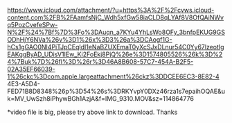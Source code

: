 https://www.icloud.com/attachment/?u=https%3A%2F%2Fcvws.icloud-content.com%2FB%2FAamfsNjC_Wdh5xfGw58iaCLD8qLYAf8V8OfQAiNWvq5PozCvefeSPw-N%2F%24%7Bf%7D%3Fo%3DAuqn_a7KYu4YhLsWo8OFy_3bnfpEKUG9GSODhHjY6NVa%26v%3D1%26x%3D3%26a%3DCAogf1G-hCs1gGAO0NI4PiTJpCEqldI1eNaBZUXEmaT0yXcSJxDLnur54C0Yy67lzeotIgEAKggByAD_UDisV1IEw_Ki2FoEkj8PjQ%26e%3D1574805526%26k%3D%24%7Buk%7D%26fl%3D%26r%3D46A8B608-57C7-454A-B2F5-02A35EF66039-1%26ckc%3Dcom.apple.largeattachment%26ckz%3DDCEE6EC3-8E82-4
4E3-A5D4-FED71B8D8348%26p%3D54%26s%3DRKYvpY0DXz46rza1s7epaihOQAE&uk=MV_UwSzh8iPhywBGh1AzjA&f=IMG_9310.MOV&sz=114864776


*video file is big, please try above link to download. Thanks
